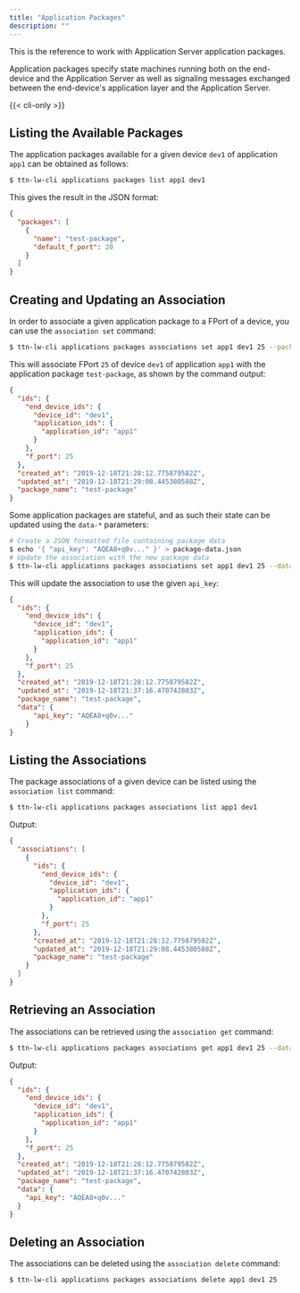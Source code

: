 ```yaml
---
title: "Application Packages"
description: ""
---
```


This is the reference to work with Application Server application packages.

<!--more-->

Application packages specify state machines running both on the end-device and the Application Server as well as signaling messages exchanged between the end-device's application layer and the Application Server.

{{< cli-only >}}

## Listing the Available Packages

The application packages available for a given device `dev1` of application `app1` can be obtained as follows:

```bash
$ ttn-lw-cli applications packages list app1 dev1
```

This gives the result in the JSON format:

```json
{
  "packages": [
    {
      "name": "test-package",
      "default_f_port": 20
    }
  ]
}
```

## Creating and Updating an Association

In order to associate a given application package to a FPort of a device, you can use the `association set` command:

```bash
$ ttn-lw-cli applications packages associations set app1 dev1 25 --package-name test-package
```

This will associate FPort `25` of device `dev1` of application `app1` with the application package `test-package`, as shown by the command output:

```json
{
  "ids": {
    "end_device_ids": {
      "device_id": "dev1",
      "application_ids": {
        "application_id": "app1"
      }
    },
    "f_port": 25
  },
  "created_at": "2019-12-18T21:28:12.775879582Z",
  "updated_at": "2019-12-18T21:29:08.445380588Z",
  "package_name": "test-package"
}
```

Some application packages are stateful, and as such their state can be updated using the `data-*` parameters:

```bash
# Create a JSON formatted file containing package data
$ echo '{ "api_key": "AQEA8+q0v..." }' > package-data.json
# Update the association with the new package data
$ ttn-lw-cli applications packages associations set app1 dev1 25 --data-local-file package-data.json
```

This will update the association to use the given `api_key`:

```json
{
  "ids": {
    "end_device_ids": {
      "device_id": "dev1",
      "application_ids": {
        "application_id": "app1"
      }
    },
    "f_port": 25
  },
  "created_at": "2019-12-18T21:28:12.775879582Z",
  "updated_at": "2019-12-18T21:37:16.470742803Z",
  "package_name": "test-package",
  "data": {
      "api_key": "AQEA8+q0v..."
    }
}
```

## Listing the Associations

The package associations of a given device can be listed using the `association list` command:

```bash
$ ttn-lw-cli applications packages associations list app1 dev1
```

Output:

```json
{
  "associations": [
    {
      "ids": {
        "end_device_ids": {
          "device_id": "dev1",
          "application_ids": {
            "application_id": "app1"
          }
        },
        "f_port": 25
      },
      "created_at": "2019-12-18T21:28:12.775879582Z",
      "updated_at": "2019-12-18T21:29:08.445380588Z",
      "package_name": "test-package"
    }
  ]
}
```

## Retrieving an Association

The associations can be retrieved using the `association get` command:

```bash
$ ttn-lw-cli applications packages associations get app1 dev1 25 --data
```

Output:

```json
{
  "ids": {
    "end_device_ids": {
      "device_id": "dev1",
      "application_ids": {
        "application_id": "app1"
      }
    },
    "f_port": 25
  },
  "created_at": "2019-12-18T21:28:12.775879582Z",
  "updated_at": "2019-12-18T21:37:16.470742803Z",
  "package_name": "test-package",
  "data": {
    "api_key": "AQEA8+q0v..."
  }
}
```

## Deleting an Association

The associations can be deleted using the `association delete` command:

```bash
$ ttn-lw-cli applications packages associations delete app1 dev1 25
```
